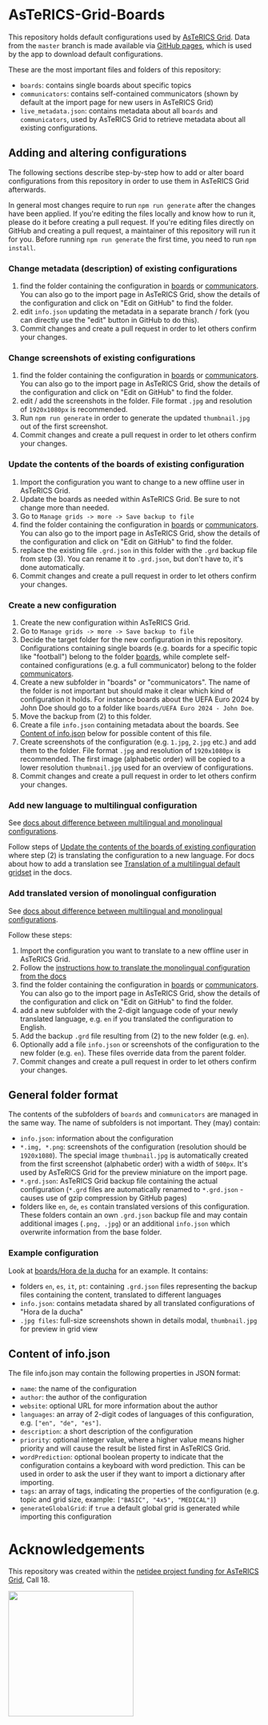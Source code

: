 # AsTeRICS-Grid-Boards
This repository holds default configurations used by [AsTeRICS Grid](https://github.com/asterics/AsTeRICS-Grid). Data from the `master` branch is made available via [GitHub pages](https://asterics.github.io/AsTeRICS-Grid-Boards/live_metadata.json), which is used by the app to download default configurations.

These are the most important files and folders of this repository:
* `boards`: contains single boards about specific topics
* `communicators`: contains self-contained communicators (shown by default at the import page for new users in AsTeRICS Grid)
* `live_metadata.json`: contains metadata about all `boards` and `communicators`, used by AsTeRICS Grid to retrieve metadata about all existing configurations.

## Adding and altering configurations
The following sections describe step-by-step how to add or alter board configurations from this repository in order to use them in AsTeRICS Grid afterwards.

In general most changes require to run `npm run generate` after the changes have been applied. If you're editing the files locally and know how to run it, please do it before creating a pull request. If you're editing files directly on GitHub and creating a pull request, a maintainer of this repository will run it for you. Before running `npm run generate` the first time, you need to run `npm install`.

### Change metadata (description) of existing configurations
1. find the folder containing the configuration in [boards](https://github.com/asterics/AsTeRICS-Grid-Boards/tree/main/boards) or [communicators](https://github.com/asterics/AsTeRICS-Grid-Boards/tree/main/communicators). You can also go to the import page in AsTeRICS Grid, show the details of the configuration and click on "Edit on GitHub" to find the folder.
2. edit `info.json` updating the metadata in a separate branch / fork (you can directly use the "edit" button in GitHub to do this).
3. Commit changes and create a pull request in order to let others confirm your changes.

### Change screenshots of existing configurations
1. find the folder containing the configuration in [boards](https://github.com/asterics/AsTeRICS-Grid-Boards/tree/main/boards) or [communicators](https://github.com/asterics/AsTeRICS-Grid-Boards/tree/main/communicators). You can also go to the import page in AsTeRICS Grid, show the details of the configuration and click on "Edit on GitHub" to find the folder.
2. edit / add the screenshots in the folder. File format `.jpg` and resolution of `1920x1080px` is recommended.
3. Run `npm run generate` in order to generate the updated `thumbnail.jpg` out of the first screenshot.
4. Commit changes and create a pull request in order to let others confirm your changes.

### Update the contents of the boards of existing configuration
1. Import the configuration you want to change to a new offline user in AsTeRICS Grid.
2. Update the boards as needed within AsTeRICS Grid. Be sure to not change more than needed.
3. Go to `Manage grids -> more -> Save backup to file`
4. find the folder containing the configuration in [boards](https://github.com/asterics/AsTeRICS-Grid-Boards/tree/main/boards) or [communicators](https://github.com/asterics/AsTeRICS-Grid-Boards/tree/main/communicators). You can also go to the import page in AsTeRICS Grid, show the details of the configuration and click on "Edit on GitHub" to find the folder.
5. replace the existing file `.grd.json` in this folder with the `.grd` backup file from step (3). You can rename it to `.grd.json`, but don't have to, it's done automatically.
6. Commit changes and create a pull request in order to let others confirm your changes.

### Create a new configuration
1. Create the new configuration within AsTeRICS Grid.
2. Go to `Manage grids -> more -> Save backup to file`
3. Decide the target folder for the new configuration in this repository. Configurations containing single boards (e.g. boards for a specific topic like "football") belong to the folder [boards](https://github.com/asterics/AsTeRICS-Grid-Boards/tree/main/boards), while complete self-contained configurations (e.g. a full communicator) belong to the folder [communicators](https://github.com/asterics/AsTeRICS-Grid-Boards/tree/main/communicators).
4. Create a new subfolder in "boards" or "communicators". The name of the folder is not important but should make it clear which kind of configuration it holds. For instance boards about the UEFA Euro 2024 by John Doe should go to a folder like `boards/UEFA Euro 2024 - John Doe`.
5. Move the backup from (2) to this folder.
6. Create a file `info.json` containing metadata about the boards. See [Content of info.json](#content-of-infojson) below for possible content of this file.
7. Create screenshots of the configuration (e.g. `1.jpg`, `2.jpg` etc.) and add them to the folder. File format `.jpg` and resolution of `1920x1080px` is recommended. The first image (alphabetic order) will be copied to a lower resolution `thumbnail.jpg` used for an overview of configurations.
8. Commit changes and create a pull request in order to let others confirm your changes.

### Add new language to multilingual configuration
See [docs about difference between multilingual and monolingual configurations](https://github.com/asterics/AsTeRICS-Grid/blob/master/docs/documentation_user/09_translation.md#translation-of-the-content).

Follow steps of [Update the contents of the boards of existing configuration](#update-the-contents-of-the-boards-of-existing-configuration) where step (2) is translating the configuration to a new language. For docs about how to add a translation see [Translation of a multilingual default gridset](https://github.com/asterics/AsTeRICS-Grid/blob/master/docs/documentation_user/09_translation.md#translation-of-a-multilingual-default-gridset) in the docs.

### Add translated version of monolingual configuration
See [docs about difference between multilingual and monolingual configurations](https://github.com/asterics/AsTeRICS-Grid/blob/master/docs/documentation_user/09_translation.md#translation-of-the-content).

Follow these steps:
1. Import the configuration you want to translate to a new offline user in AsTeRICS Grid.
2. Follow the [instructions how to translate the monolingual configuration from the docs](https://github.com/asterics/AsTeRICS-Grid/blob/master/docs/documentation_user/09_translation.md#creation-of-a-new-monolingual-default-gridset)
3. find the folder containing the configuration in [boards](https://github.com/asterics/AsTeRICS-Grid-Boards/tree/main/boards) or [communicators](https://github.com/asterics/AsTeRICS-Grid-Boards/tree/main/communicators). You can also go to the import page in AsTeRICS Grid, show the details of the configuration and click on "Edit on GitHub" to find the folder.
4. add a new subfolder with the 2-digit language code of your newly translated language, e.g. `en` if you translated the configuration to English.
5. Add the backup `.grd` file resulting from (2) to the new folder (e.g. `en`).
6. Optionally add a file `info.json` or screenshots of the configuration to the new folder (e.g. `en`). These files override data from the parent folder.
7. Commit changes and create a pull request in order to let others confirm your changes.

## General folder format
The contents of the subfolders of `boards` and `communicators` are managed in the same way. The name of subfolders is not important. They (may) contain:
* `info.json`: information about the configuration
* `*.img, *.png`: screenshots of the configuration (resolution should be `1920x1080`). The special image `thumbnail.jpg` is automatically created from the first screenshot (alphabetic order) with a width of `500px`. It's used by AsTeRICS Grid for the preview miniature on the import page.
* `*.grd.json`: AsTeRICS Grid backup file containing the actual configuration (`*.grd` files are automatically renamed to `*.grd.json` - causes use of gzip compression by GitHub pages)
* folders like `en`, `de`, `es` contain translated versions of this configuration. These folders contain an own `.grd.json` backup file and may contain additional images (`.png, .jpg`) or an additional `info.json` which overwrite information from the base folder.

### Example configuration
Look at [boards/Hora de la ducha](https://github.com/asterics/AsTeRICS-Grid-Boards/tree/main/boards/Hora%20de%20la%20ducha) for an example. It contains:
* folders `en`, `es`, `it`, `pt`: containing `.grd.json` files representing the backup files containing the content, translated to different languages
* `info.json`: contains metadata shared by all translated configurations of "Hora de la ducha"
* `.jpg files`: full-size screenshots shown in details modal, `thumbnail.jpg` for preview in grid view

## Content of info.json
The file info.json may contain the following properties in JSON format:
* `name`: the name of the configuration
* `author`: the author of the configuration
* `website`: optional URL for more information about the author
* `languages`: an array of 2-digit codes of languages of this configuration, e.g. `["en", "de", "es"]`.
* `description`: a short description of the configuration
* `priority`: optional integer value, where a higher value means higher priority and will cause the result be listed first in AsTeRICS Grid.
* `wordPrediction`: optional boolean property to indicate that the configuration contains a keyboard with word prediction. This can be used in order to ask the user if they want to import a dictionary after importing.
* `tags`: an array of tags, indicating the properties of the configuration (e.g. topic and grid size, example: `["BASIC", "4x5", "MEDICAL"]`)
* `generateGlobalGrid`: if `true` a default global grid is generated while importing this configuration

# Acknowledgements
This repository was created within the [netidee project funding for AsTeRICS Grid](https://www.netidee.at/asterics-grid), Call 18.

<img src="https://raw.githubusercontent.com/asterics/AsTeRICS-Grid-Boards/refs/heads/main/netidee-logo.svg" width="250"/>



